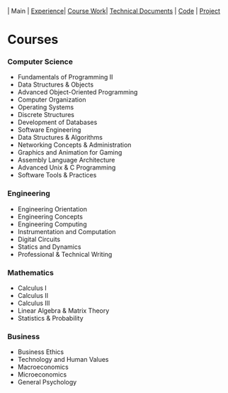 | Main | [Experience](Experience.md)| [Course Work](Courses.md)| [Technical Documents](Technical.md) | [Code](Code.md) | [Project](Project.md)

# Courses

### Computer Science
* Fundamentals of Programming II
* Data Structures & Objects
* Advanced Object-Oriented Programming
* Computer Organization
* Operating Systems
* Discrete Structures
* Development of Databases
* Software Engineering
* Data Structures & Algorithms
* Networking Concepts & Administration
* Graphics and Animation for Gaming
* Assembly Language Architecture
* Advanced Unix & C Programming
* Software Tools & Practices

### Engineering
* Engineering Orientation
* Engineering Concepts
* Engineering Computing
* Instrumentation and Computation
* Digital Circuits
* Statics and Dynamics
* Professional & Technical Writing

### Mathematics
* Calculus I
* Calculus II
* Calculus III
* Linear Algebra & Matrix Theory
* Statistics & Probability

### Business
* Business Ethics
* Technology and Human Values
* Macroeconomics
* Microeconomics
* General Psychology
